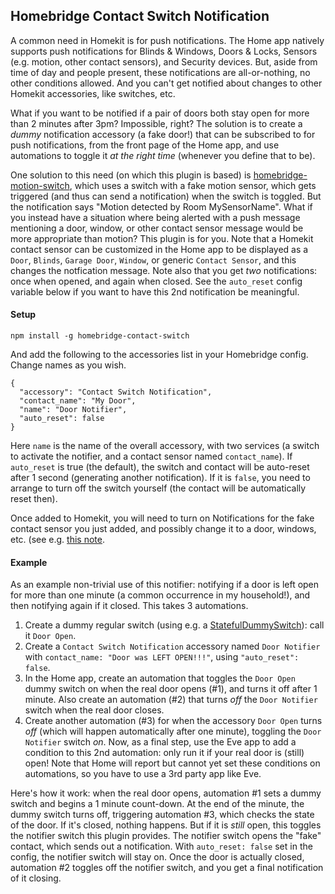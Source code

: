 ## Homebridge Contact Switch Notification

A common need in Homekit is for push notifications. The Home app natively supports push notifications for Blinds & Windows, Doors & Locks, Sensors (e.g. motion, other contact sensors), and Security devices.  But, aside from time of day and people present, these notifications are all-or-nothing, no other conditions allowed. And you can't get notified about changes to other Homekit accessories, like switches, etc. 

What if you want to be notified if a pair of doors both stay open for more than 2 minutes after 3pm?  Impossible, right?  The solution is to create a _dummy_ notification accessory (a fake door!) that can be subscribed to for push notifications, from the front page of the Home app, and use automations to toggle it _at the right time_ (whenever you define that to be). 

One solution to this need (on which this plugin is based) is [homebridge-motion-switch](https://github.com/aaronpearce/homebridge-motion-switch), which uses a switch with a fake motion sensor, which gets triggered (and thus can send a notification) when the switch is toggled.  But the notification says "Motion detected by Room MySensorName".  What if you instead have a situation where being alerted with a push message mentioning a door, window, or other contact sensor message would be more appropriate than motion?  This plugin is for you.   Note that a Homekit contact sensor can be customized in the Home app to be displayed as a `Door`, `Blinds`, `Garage Door`, `Window`, or generic `Contact Sensor`, and this changes the notfication message.  Note also that you get _two_ notifications: once when opened, and again when closed.  See the `auto_reset` config variable below if you want to have this 2nd notification be meaningful.

#### Setup

`npm install -g homebridge-contact-switch`

And add the following to the accessories list in your Homebridge config. Change names as you wish.

```
{
  "accessory": "Contact Switch Notification",
  "contact_name": "My Door",
  "name": "Door Notifier",
  "auto_reset": false
}
```

Here `name` is the name of the overall accessory, with two services (a switch to activate the notifier, and a contact sensor named `contact_name`).  If `auto_reset` is true (the default), the switch and contact will be auto-reset after 1 second (generating another notification).   If it is `false`, you need to arrange to turn off the switch yourself (the contact will be automatically reset then). 

Once added to Homekit, you will need to turn on Notifications for the fake contact sensor you just added, and possibly change it to a door, windows, etc. (see e.g. [this note](https://github.com/jvmahon/homebridge-homeseer/wiki/Contact-Sensor-Icon-Type-(Door,-Window,-etc.)).

#### Example

As an example non-trivial use of this notifier: notifying if a door is left open for more than one minute (a common occurrence in my household!), and then notifying again if it closed. This takes 3 automations.

1. Create a dummy regular switch (using e.g. a [StatefulDummySwitch](https://github.com/mend1/homebridge-statefuldummy#readme)): call it `Door Open`.
1. Create a `Contact Switch Notification` accessory named `Door Notifier` with `contact_name: "Door was LEFT OPEN!!!"`, using `"auto_reset": false`.
1. In the Home app, create an automation that toggles the `Door Open` dummy switch on when the real door opens (#1), and turns it off after 1 minute.  Also create an automation (#2) that turns _off_ the `Door Notifier` switch when the real door closes.
1. Create another automation (#3) for when the accessory `Door Open` turns _off_ (which will happen automatically after one minute), toggling the `Door Notifier` switch _on_.  Now, as a final step, use the Eve app to add a condition to this 2nd automation: only run it if your real door is (still) open!  Note that Home will report but cannot yet set these conditions on automations, so you have to use a 3rd party app like Eve.

Here's how it work: when the real door opens, automation #1 sets a dummy switch and begins a 1 minute count-down.  At the end of the minute, the dummy switch turns off, triggering automation #3, which checks the state of the door. If it's closed, nothing happens.  But if it is _still_ open, this toggles the notifier switch this plugin provides.  The notifier switch opens the "fake" contact, which sends out a notification.  With `auto_reset: false` set in the config, the notifier switch will stay on.  Once the door is actually closed, automation #2 toggles off the notifier switch, and you get a final notification of it closing. 

